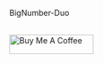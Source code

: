 BigNumber-Duo

<br><a href="https://www.buymeacoffee.com/luno.it" target="_blank"><img src="https://cdn.buymeacoffee.com/buttons/default-black.png" width="150px" height="35px" alt="Buy Me A Coffee" style="height: 35px !important;width: 150px !important;" ></a>
